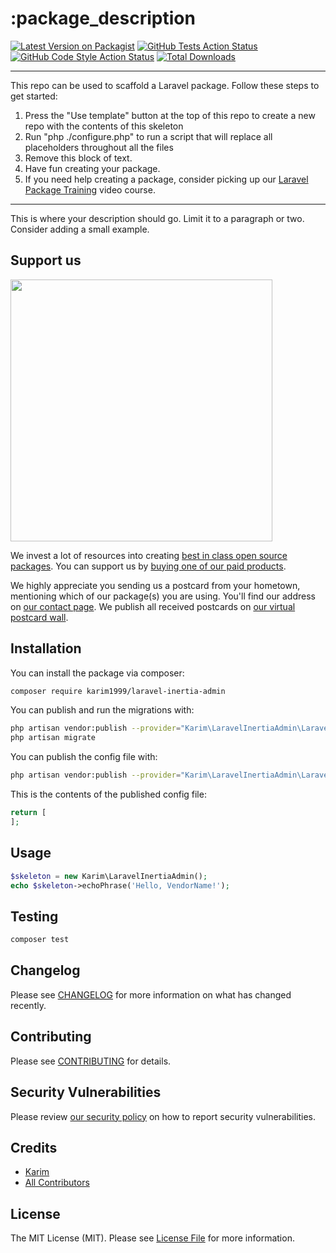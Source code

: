 # :package_description

[![Latest Version on Packagist](https://img.shields.io/packagist/v/karim1999/laravel-inertia-admin.svg?style=flat-square)](https://packagist.org/packages/karim1999/laravel-inertia-admin)
[![GitHub Tests Action Status](https://img.shields.io/github/workflow/status/karim1999/laravel-inertia-admin/run-tests?label=tests)](https://github.com/karim1999/laravel-inertia-admin/actions?query=workflow%3Arun-tests+branch%3Amain)
[![GitHub Code Style Action Status](https://img.shields.io/github/workflow/status/karim1999/laravel-inertia-admin/Check%20&%20fix%20styling?label=code%20style)](https://github.com/karim1999/laravel-inertia-admin/actions?query=workflow%3A"Check+%26+fix+styling"+branch%3Amain)
[![Total Downloads](https://img.shields.io/packagist/dt/karim1999/laravel-inertia-admin.svg?style=flat-square)](https://packagist.org/packages/karim1999/laravel-inertia-admin)

---
This repo can be used to scaffold a Laravel package. Follow these steps to get started:

1. Press the "Use template" button at the top of this repo to create a new repo with the contents of this skeleton
2. Run "php ./configure.php" to run a script that will replace all placeholders throughout all the files
3. Remove this block of text.
4. Have fun creating your package.
5. If you need help creating a package, consider picking up our <a href="https://laravelpackage.training">Laravel Package Training</a> video course.
---

This is where your description should go. Limit it to a paragraph or two. Consider adding a small example.

## Support us

[<img src="https://github-ads.s3.eu-central-1.amazonaws.com/:package_name.jpg?t=1" width="419px" />](https://spatie.be/github-ad-click/:package_name)

We invest a lot of resources into creating [best in class open source packages](https://spatie.be/open-source). You can support us by [buying one of our paid products](https://spatie.be/open-source/support-us).

We highly appreciate you sending us a postcard from your hometown, mentioning which of our package(s) you are using. You'll find our address on [our contact page](https://spatie.be/about-us). We publish all received postcards on [our virtual postcard wall](https://spatie.be/open-source/postcards).

## Installation

You can install the package via composer:

```bash
composer require karim1999/laravel-inertia-admin
```

You can publish and run the migrations with:

```bash
php artisan vendor:publish --provider="Karim\LaravelInertiaAdmin\LaravelInertiaAdminServiceProvider" --tag="laravel-inertia-admin-migrations"
php artisan migrate
```

You can publish the config file with:
```bash
php artisan vendor:publish --provider="Karim\LaravelInertiaAdmin\LaravelInertiaAdminServiceProvider" --tag="laravel-inertia-admin-config"
```

This is the contents of the published config file:

```php
return [
];
```

## Usage

```php
$skeleton = new Karim\LaravelInertiaAdmin();
echo $skeleton->echoPhrase('Hello, VendorName!');
```

## Testing

```bash
composer test
```

## Changelog

Please see [CHANGELOG](CHANGELOG.md) for more information on what has changed recently.

## Contributing

Please see [CONTRIBUTING](.github/CONTRIBUTING.md) for details.

## Security Vulnerabilities

Please review [our security policy](../../security/policy) on how to report security vulnerabilities.

## Credits

- [Karim](https://github.com/karim1999)
- [All Contributors](../../contributors)

## License

The MIT License (MIT). Please see [License File](LICENSE.md) for more information.
